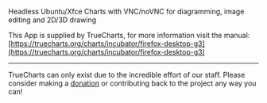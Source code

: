 Headless Ubuntu/Xfce Charts with VNC/noVNC for diagramming, image editing and 2D/3D drawing

This App is supplied by TrueCharts, for more information visit the manual: [https://truecharts.org/charts/incubator/firefox-desktop-g3](https://truecharts.org/charts/incubator/firefox-desktop-g3)

---

TrueCharts can only exist due to the incredible effort of our staff.
Please consider making a [donation](https://truecharts.org/sponsor) or contributing back to the project any way you can!
